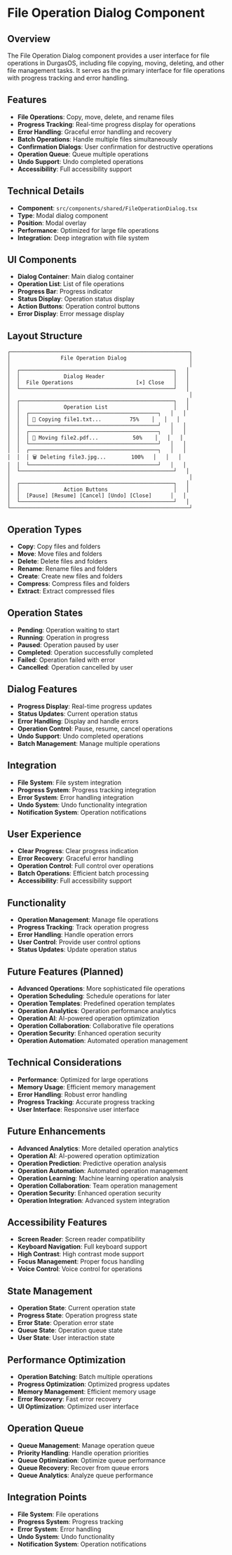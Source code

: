 # File Operation Dialog Component

## Overview

The File Operation Dialog component provides a user interface for file operations in DurgasOS, including file copying, moving, deleting, and other file management tasks. It serves as the primary interface for file operations with progress tracking and error handling.

## Features

- **File Operations**: Copy, move, delete, and rename files
- **Progress Tracking**: Real-time progress display for operations
- **Error Handling**: Graceful error handling and recovery
- **Batch Operations**: Handle multiple files simultaneously
- **Confirmation Dialogs**: User confirmation for destructive operations
- **Operation Queue**: Queue multiple operations
- **Undo Support**: Undo completed operations
- **Accessibility**: Full accessibility support

## Technical Details

- **Component**: `src/components/shared/FileOperationDialog.tsx`
- **Type**: Modal dialog component
- **Position**: Modal overlay
- **Performance**: Optimized for large file operations
- **Integration**: Deep integration with file system

## UI Components

- **Dialog Container**: Main dialog container
- **Operation List**: List of file operations
- **Progress Bar**: Progress indicator
- **Status Display**: Operation status display
- **Action Buttons**: Operation control buttons
- **Error Display**: Error message display

## Layout Structure

```
┌─────────────────────────────────────────────────────────┐
│                File Operation Dialog                    │
│                                                         │
│  ┌─────────────────────────────────────────────────┐   │
│  │              Dialog Header                      │   │
│  │  File Operations                    [×] Close   │   │
│  └─────────────────────────────────────────────────┘   │
│                                                         │
│  ┌─────────────────────────────────────────────────┐   │
│  │              Operation List                     │   │
│  │  ┌─────────────────────────────────────────┐   │   │
│  │  │ 📁 Copying file1.txt...         75%    │   │   │
│  │  └─────────────────────────────────────────┘   │   │
│  │  ┌─────────────────────────────────────────┐   │   │
│  │  │ 📄 Moving file2.pdf...           50%    │   │   │
│  │  └─────────────────────────────────────────┘   │   │
│  │  ┌─────────────────────────────────────────┐   │   │
│  │  │ 🗑️ Deleting file3.jpg...        100%   │   │   │
│  │  └─────────────────────────────────────────┘   │   │
│  └─────────────────────────────────────────────────┘   │
│                                                         │
│  ┌─────────────────────────────────────────────────┐   │
│  │              Action Buttons                     │   │
│  │  [Pause] [Resume] [Cancel] [Undo] [Close]      │   │
│  └─────────────────────────────────────────────────┘   │
└─────────────────────────────────────────────────────────┘
```

## Operation Types

- **Copy**: Copy files and folders
- **Move**: Move files and folders
- **Delete**: Delete files and folders
- **Rename**: Rename files and folders
- **Create**: Create new files and folders
- **Compress**: Compress files and folders
- **Extract**: Extract compressed files

## Operation States

- **Pending**: Operation waiting to start
- **Running**: Operation in progress
- **Paused**: Operation paused by user
- **Completed**: Operation successfully completed
- **Failed**: Operation failed with error
- **Cancelled**: Operation cancelled by user

## Dialog Features

- **Progress Display**: Real-time progress updates
- **Status Updates**: Current operation status
- **Error Handling**: Display and handle errors
- **Operation Control**: Pause, resume, cancel operations
- **Undo Support**: Undo completed operations
- **Batch Management**: Manage multiple operations

## Integration

- **File System**: File system integration
- **Progress System**: Progress tracking integration
- **Error System**: Error handling integration
- **Undo System**: Undo functionality integration
- **Notification System**: Operation notifications

## User Experience

- **Clear Progress**: Clear progress indication
- **Error Recovery**: Graceful error handling
- **Operation Control**: Full control over operations
- **Batch Operations**: Efficient batch processing
- **Accessibility**: Full accessibility support

## Functionality

- **Operation Management**: Manage file operations
- **Progress Tracking**: Track operation progress
- **Error Handling**: Handle operation errors
- **User Control**: Provide user control options
- **Status Updates**: Update operation status

## Future Features (Planned)

- **Advanced Operations**: More sophisticated file operations
- **Operation Scheduling**: Schedule operations for later
- **Operation Templates**: Predefined operation templates
- **Operation Analytics**: Operation performance analytics
- **Operation AI**: AI-powered operation optimization
- **Operation Collaboration**: Collaborative file operations
- **Operation Security**: Enhanced operation security
- **Operation Automation**: Automated operation management

## Technical Considerations

- **Performance**: Optimized for large operations
- **Memory Usage**: Efficient memory management
- **Error Handling**: Robust error handling
- **Progress Tracking**: Accurate progress tracking
- **User Interface**: Responsive user interface

## Future Enhancements

- **Advanced Analytics**: More detailed operation analytics
- **Operation AI**: AI-powered operation optimization
- **Operation Prediction**: Predictive operation analysis
- **Operation Automation**: Automated operation management
- **Operation Learning**: Machine learning operation analysis
- **Operation Collaboration**: Team operation management
- **Operation Security**: Enhanced operation security
- **Operation Integration**: Advanced system integration

## Accessibility Features

- **Screen Reader**: Screen reader compatibility
- **Keyboard Navigation**: Full keyboard support
- **High Contrast**: High contrast mode support
- **Focus Management**: Proper focus handling
- **Voice Control**: Voice control for operations

## State Management

- **Operation State**: Current operation state
- **Progress State**: Operation progress state
- **Error State**: Operation error state
- **Queue State**: Operation queue state
- **User State**: User interaction state

## Performance Optimization

- **Operation Batching**: Batch multiple operations
- **Progress Optimization**: Optimized progress updates
- **Memory Management**: Efficient memory usage
- **Error Recovery**: Fast error recovery
- **UI Optimization**: Optimized user interface

## Operation Queue

- **Queue Management**: Manage operation queue
- **Priority Handling**: Handle operation priorities
- **Queue Optimization**: Optimize queue performance
- **Queue Recovery**: Recover from queue errors
- **Queue Analytics**: Analyze queue performance

## Integration Points

- **File System**: File operations
- **Progress System**: Progress tracking
- **Error System**: Error handling
- **Undo System**: Undo functionality
- **Notification System**: Operation notifications
